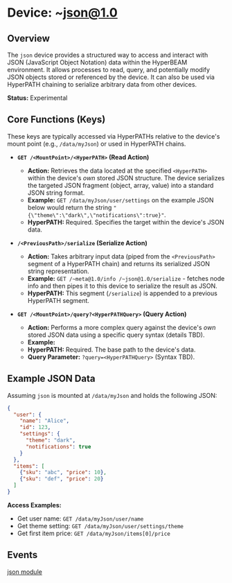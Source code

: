 # Device: ~json@1.0

## Overview

The `json` device provides a structured way to access and interact with JSON (JavaScript Object Notation) data within the HyperBEAM environment. It allows processes to read, query, and potentially modify JSON objects stored or referenced by the device. It can also be used via HyperPATH chaining to serialize arbitrary data from other devices.

**Status:** Experimental <!-- TODO: Update status -->

## Core Functions (Keys)

These keys are typically accessed via HyperPATHs relative to the device's mount point (e.g., `/data/myJson`) or used in HyperPATH chains.

*   **`GET /<MountPoint>/<HyperPATH>` (Read Action)**
    *   **Action:** Retrieves the data located at the specified `<HyperPATH>` within the device's *own* stored JSON structure. The device serializes the targeted JSON fragment (object, array, value) into a standard JSON string format.
    *   **Example:** `GET /data/myJson/user/settings` on the example JSON below would return the string `"{\"theme\":\"dark\",\"notifications\":true}"`.
    *   **HyperPATH:** Required. Specifies the target within the device's JSON data.

*   **`/<PreviousPath>/serialize` (Serialize Action)**
    *   **Action:** Takes arbitrary input data (piped from the `<PreviousPath>` segment of a HyperPATH chain) and returns its serialized JSON string representation.
    *   **Example:** `GET /~meta@1.0/info /~json@1.0/serialize` - fetches node info and then pipes it to this device to serialize the result as JSON.
    *   **HyperPATH:** This segment (`/serialize`) is appended to a previous HyperPATH segment.

*   **`GET /<MountPoint>/query?<HyperPATHQuery>` (Query Action)**
    *   **Action:** Performs a more complex query against the device's *own* stored JSON data using a specific query syntax (details TBD).
    *   **Example:** <!-- TODO: Add Query example -->
    *   **HyperPATH:** Required. The base path to the device's data.
    *   **Query Parameter:** `?query=<HyperPATHQuery>` (Syntax TBD).

<!-- TODO: Add details on Update, Delete, or other potential actions -->

## Example JSON Data

Assuming `json` is mounted at `/data/myJson` and holds the following JSON:

```json
{
  "user": {
    "name": "Alice",
    "id": 123,
    "settings": {
      "theme": "dark",
      "notifications": true
    }
  },
  "items": [
    {"sku": "abc", "price": 10},
    {"sku": "def", "price": 20}
  ]
}
```

**Access Examples:**

-   Get user name: `GET /data/myJson/user/name`
-   Get theme setting: `GET /data/myJson/user/settings/theme`
-   Get first item price: `GET /data/myJson/items[0]/price`

## Events

<!-- TODO: Details about events emitted by the device, e.g., DataChanged -->

<!-- TODO: Link to source module if available --> 

[json module](../resources/source-code/dev_codec_json.md)